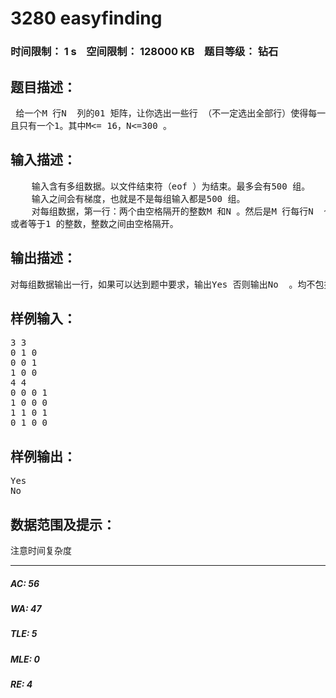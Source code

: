 # 3280 easyfinding   
### 时间限制： 1 s&nbsp;&nbsp;&nbsp;&nbsp;空间限制： 128000 KB&nbsp;&nbsp;&nbsp;&nbsp;题目等级： 钻石  
## 题目描述：  

<pre>
 给一个M 行N  列的01 矩阵，让你选出一些行 （不一定选出全部行）使得每一列都有   
且只有一个1。其中M<= 16，N<=300 。
</pre>
  
  
## 输入描述：  

<pre>
    输入含有多组数据。以文件结束符（eof ）为结束。最多会有500 组。   
    输入之间会有梯度，也就是不是每组输入都是500 组。   
    对每组数据，第一行：两个由空格隔开的整数M 和N 。然后是M 行每行N  个等于0   
或者等于1 的整数，整数之间由空格隔开。
</pre>
  
  
## 输出描述：  

<pre>
对每组数据输出一行，如果可以达到题中要求，输出Yes 否则输出No  。均不包括引号。
</pre>
  
  
## 样例输入：  

<pre>
3 3   
0 1 0   
0 0 1   
1 0 0   
4 4   
0 0 0 1   
1 0 0 0   
1 1 0 1   
0 1 0 0
</pre>
  
  
## 样例输出：  

<pre>
Yes   
No
</pre>
  
  
## 数据范围及提示：  

<pre>
注意时间复杂度
</pre>
  
  
***  

##### AC: 56  
##### WA: 47  
##### TLE: 5  
##### MLE: 0  
##### RE: 4  

